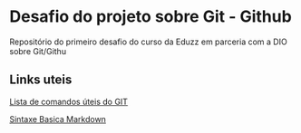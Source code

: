 # Desafio do projeto sobre Git - Github

Repositório do primeiro desafio do curso da Eduzz em parceria com a DIO sobre Git/Githu


## Links uteis 

[Lista de comandos úteis do GIT](https://gist.github.com/leocomelli/2545add34e4fec21ec16)

[Sintaxe Basica Markdown](https://www.markdownguide.org/basic-syntax/)
